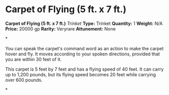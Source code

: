 # Carpet of Flying (5 ft. x 7 ft.)

**Carpet of Flying (5 ft. x 7 ft.)**
_Trinket_
**Type:** Trinket
**Quantity:** 1
**Weight:** N/A
**Price:** 20000 gp
**Rarity:** Veryrare
**Attunement:** None

*<p>You can speak the carpet's command word as an action to make the carpet hover and fly. It moves according to your spoken directions, provided that you are within 30 feet of it.

This carpet is 5 feet by 7 feet and has a flying speed of 40 feet. It can carry up to 1,200 pounds, but its flying speed becomes 20 feet while carrying over 600 pounds.</p>*